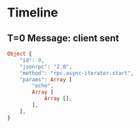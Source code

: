# Timeline

## T=0 Message: client sent

```php
Object {
    "id": 0,
    "jsonrpc": "2.0",
    "method": "rpc.async-iterator.start",
    "params": Array [
        "echo",
        Array [
            Array [],
        ],
    ],
}
```
